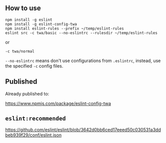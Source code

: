 How to use
----------

```
npm install -g eslint
npm install -g eslint-config-twa
npm install eslint-rules --prefix ~/temp/eslint-rules
eslint src -c twa/basic --no-eslintrc --rulesdir ~/temp/eslint-rules
```

or

```
-c twa/normal
```

`--no-eslintrc` means don't use configurations from `.eslintrc`, instead, use the specified `-c` config files.

Published
---------

Already published to: 

https://www.npmjs.com/package/eslint-config-twa

`eslint:recommended`
-------------------

https://github.com/eslint/eslint/blob/3642d0bb6ced17eeed50c030531a3ddbeb939f29/conf/eslint.json